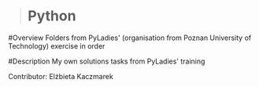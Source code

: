 ># Python

#Overview
Folders from PyLadies' (organisation from Poznan University of Technology) exercise in order 

#Description
My own solutions tasks from PyLadies' training


Contributor: Elżbieta Kaczmarek

